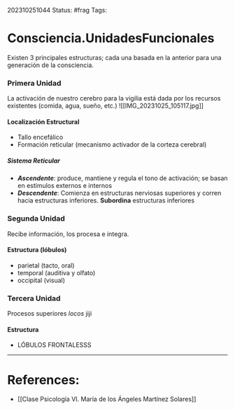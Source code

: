 202310251044
Status: #frag
Tags: 

# Consciencia.UnidadesFuncionales

Existen 3 principales estructuras; cada una basada en la anterior para una generación de la consciencia. 

### Primera Unidad 
La activación de nuestro cerebro para la vigilia está dada por los recursos existentes (comida, agua, sueño, etc.)
![[IMG_20231025_105117.jpg]]
#### Localización Estructural
- Tallo encefálico 
- Formación  reticular (mecanismo activador de la corteza cerebral)
##### Sistema Reticular
- ***Ascendente***: produce, mantiene y regula el tono de activación; se basan en estímulos externos e internos
- ***Descendente***:  Comienza en estructuras nerviosas superiores y corren hacia estructuras inferiores. **Subordina** estructuras inferiores 
### Segunda Unidad 

Recibe información, los procesa e integra. 
#### Estructura (lóbulos)
-  parietal (tacto, oral)
- temporal (auditiva y olfato)
- occipital (visual)

### **Tercera** Unidad 

Procesos superiores *locos* jiji

#### Estructura 
- LÓBULOS FRONTALESSS

---
# References:
- [[Clase Psicología VI. María de los Ángeles Martínez Solares]]
